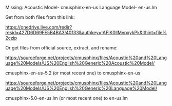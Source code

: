 Missing:
Acoustic Model- cmusphinx-en-us
Language Model- en-us.lm

Get from both files from this link:

https://onedrive.live.com/redir?resid=427D6D69FE5B4BA3!40133&authkey=!AFIK0llMvpxykPk&ithint=file%2czip

Or get files from official source, extract, and rename:

https://sourceforge.net/projects/cmusphinx/files/Acoustic%20and%20Language%20Models/US%20English%20Generic%20Acoustic%20Model/

cmusphinx-en-us-5.2 (or most recent one) to cmusphinx-en-us

https://sourceforge.net/projects/cmusphinx/files/Acoustic%20and%20Language%20Models/US%20English%20Generic%20Language%20Model/

cmusphinx-5.0-en-us.lm (or most recent one) to  en-us.lm


